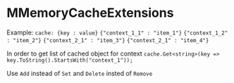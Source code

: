 # MMemoryCacheExtensions

Example:
    `cache: {key : value}`
        `{"context_1_1" : "item_1"}`
        `{"context_1_2" : "item_2"}`
        `{"context_2_1" : "item_3"}`
        `{"context_2_1" : "item_4"}`

In order to get list of cached object for context
    `cache.Get<string>(key => key.ToString().StartsWith("context_1"));`

Use `Add` instead of `Set` and `Delete` insted of `Remove` 